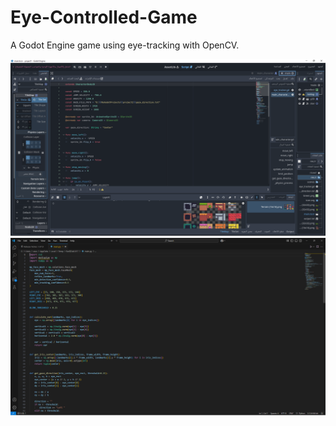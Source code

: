 # Eye-Controlled-Game
A Godot Engine game using eye-tracking  with OpenCV.

![image alt](2.png)
![image alt](3.png)
